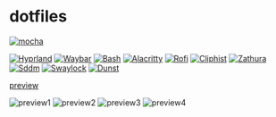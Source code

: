 # dotfiles
[![mocha](https://img.shields.io/badge/mocha_%20_config-blue?style=for-the-badge "Mocha config")](https://github.com/sameemul-haque/dotfiles/tree/mocha)

[![Hyprland](https://img.shields.io/badge/Hyprland-abd6fd?style=for-the-badge "Hyprland - A dynamic tiling Wayland compositor based on wlroots that doesn't sacrifice on its looks")](https://hyprland.org/)
[![Waybar](https://img.shields.io/badge/Waybar-cdd6f4?style=for-the-badge "Waybar - Highly customizable Wayland bar for Sway and Wlroots based compositors")](https://github.com/Alexays/Waybar)
[![Bash](https://img.shields.io/badge/Bash-f2cdcd?style=for-the-badge "Bourne Again SHell")](https://www.gnu.org/software/bash/manual/bash.html)
[![Alacritty](https://img.shields.io/badge/Alacritty-cba6f7?style=for-the-badge "Alacritty - A fast, cross-platform, OpenGL terminal emulator")](https://github.com/alacritty/alacritty)
[![Rofi](https://img.shields.io/badge/Rofi-fab387?style=for-the-badge "Rofi- A window switcher, application launcher and dmenu replacement")](https://github.com/lbonn/rofi)
[![Cliphist](https://img.shields.io/badge/Cliphist-cdd6f4?style=for-the-badge "Cliphist - Wayland clipboard manager")](https://github.com/sentriz/cliphist)
[![Zathura](https://img.shields.io/badge/Zathura-94e2d5?style=for-the-badge "Zathura is a highly customizable and functional document viewer")](https://github.com/pwmt/zathura)
[![Sddm](https://img.shields.io/badge/Sddm-a6e3a1?style=for-the-badge "Simple Desktop Display Manager")](https://github.com/sddm/sddm)
[![Swaylock](https://img.shields.io/badge/Swaylock-f9e2af?style=for-the-badge "Swaylock - Screen locking utility for Wayland compositors")](https://github.com/mortie/swaylock-effects)
[![Dunst](https://img.shields.io/badge/Dunst-fab387?style=for-the-badge "Dunst - Lightweight and customizable notification daemon")](https://github.com/dunst-project/dunst)

[preview](https://github.com/sameemul-haque/dotfiles/assets/110324374/3f3ad231-ba5c-42fc-9d01-6466e4550158 "dotfiles preview")

![preview1](https://github.com/sameemul-haque/dotfiles/assets/110324374/f0811a2f-9d1f-4694-80ea-a0b87db4ffe7)
![preview2](https://github.com/sameemul-haque/dotfiles/assets/110324374/67fe273f-146b-41df-99b2-c1090f9b6ae3)
![preview3](https://github.com/sameemul-haque/dotfiles/assets/110324374/9b71ef83-fee4-4a27-a29b-ef48ca7ecc43)
![preview4](https://github.com/sameemul-haque/dotfiles/assets/110324374/4897fc68-b60f-4e2b-82ae-547970512830)
